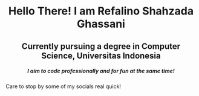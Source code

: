 <h1 align="center">Hello There! I am Refalino Shahzada Ghassani</h1>
<h2 align="center">Currently pursuing a degree in Computer Science, Universitas Indonesia</h2>
<h5 align="center">I aim to code professionally and for fun at the same time!</h5>
<p>Care to stop by some of my socials real quick!</p>
